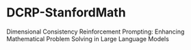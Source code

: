 # DCRP-StanfordMath
 Dimensional Consistency Reinforcement Prompting: Enhancing Mathematical Problem Solving in Large Language Models
